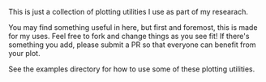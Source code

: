 This is just a collection of plotting utilities I use as part of my researach.

You may find something useful in here, but first and foremost, this is made for my uses.
Feel free to fork and change things as you see fit!
If there's something you add, please submit a PR so that everyone can benefit from your plot.

See the examples directory for how to use some of these plotting utilities.
